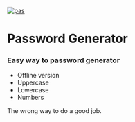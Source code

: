 [![pas](https://img.shields.io/static/v1?&message=ProgressiveApp.Store&color=74b9ff&style=flat&label=Follow%20Password%20Generator%20at)](https://progressiveapp.store/pwa/Password-Generator)

# Password Generator

### Easy way to password generator

- Offline version
- Uppercase
- Lowercase
- Numbers

The wrong way to do a good job.
